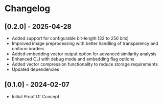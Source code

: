 # Changelog

## [0.2.0] - 2025-04-28

- Added support for configurable bit-length (32 to 256 bits)
- Improved image preprocessing with better handling of transparency and uniform borders
- Added embedding vector output option for advanced similarity analysis
- Enhanced CLI with debug mode and embedding flag options
- Added vector compression functionality to reduce storage requirements
- Updated dependencies

## [0.1.0] - 2024-02-07

- Initial Proof Of Concept
